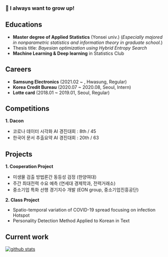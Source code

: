 ### 🤔 I always want to grow up!

## Educations
- **Master degree of Applied Statistics** (Yonsei univ.)
   (*Especially majored in nonparametric statistics and information theory in graduate school.*)
- Thesis title: *Bayesian optimization using Hybrid Entropy Search*
- **Machine Learning & Deep learning** in Statistics Club

## Careers
- **Samsung Electronics** (2021.02 ~ , Hwasung, Regular) 
- **Korea Credit Bureau** (2020.07 ~ 2020.08, Seoul, Intern)
- **Lotte card** (2018.01 ~ 2019.01, Seoul, Regular)

## Competitions

**1. Dacon**
- 코로나 데이터 시각화 AI 경진대회 : 8th / 45
- 한국어 문서 추출요약 AI 경진대회 : 20th / 63

## Projects
**1. Cooperation Project**
- 미생물 검출 방법론간 동등성 검정 (한양여대)
- 주간 최대전력 수요 예측 (연세대 경제학과, 전력거래소)
- 중소기업 특화 선행 경기지수 개발 (EON group, 중소기업진흥공단) 

**2. Class Project**
- Spatio-temporal variation of COVID-19 spread focusing on infection Hotspot
- Personality Detection Method Applied to Korean in Text

## Current work

[![github stats](https://github-readme-stats.vercel.app/api?username=Decision-J&show_icons=true&hide_border=False)](https://github.com/Decision-J)


<!--
**decision-J/decision-J** is a ✨ _special_ ✨ repository because its `README.md` (this file) appears on your GitHub profile.

Here are some ideas to get you started:

- 🔭 I’m currently working on ...
- 🌱 I’m currently learning ...
- 👯 I’m looking to collaborate on ...
- 🤔 I’m looking for help with ...
- 💬 Ask me about ...
- 📫 How to reach me: ...
- 😄 Pronouns: ...
- ⚡ Fun fact: ...
-->
